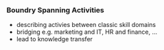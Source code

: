 ### Boundry Spanning Activities

- describing activies between classic skill domains
- bridging e.g. marketing and IT, HR and finance, ...
- lead to knowledge transfer

